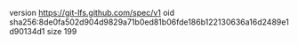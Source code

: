 version https://git-lfs.github.com/spec/v1
oid sha256:8de0fa502d904d9829a71b0ed81b06fde186b122130636a16d2489e1d90134d1
size 199
